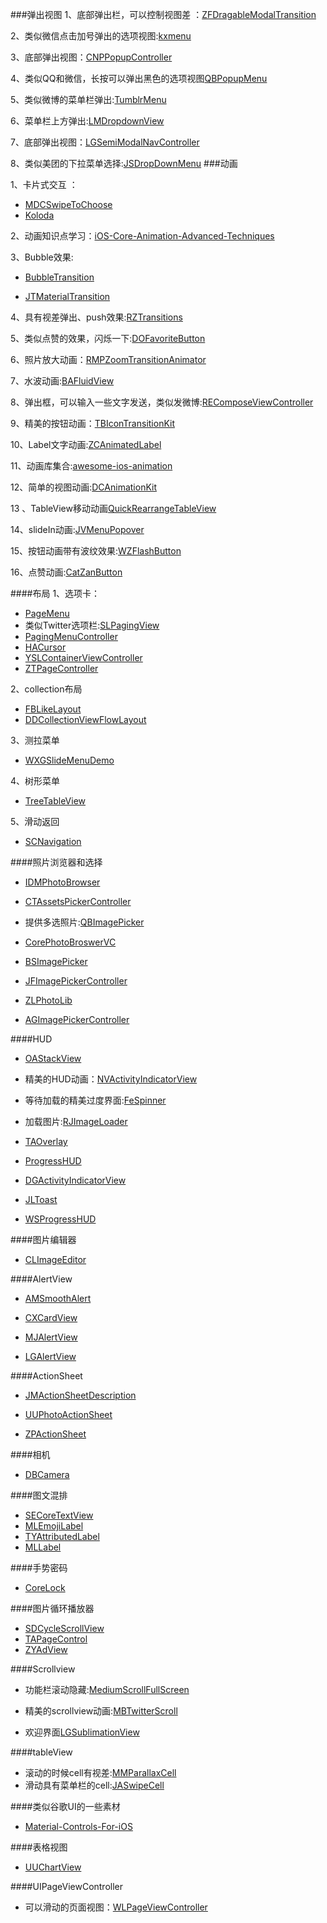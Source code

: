 ###弹出视图
1、底部弹出栏，可以控制视图差 ：[ZFDragableModalTransition](https://github.com/zoonooz/ZFDragableModalTransition)

2、类似微信点击加号弹出的选项视图:[kxmenu](https://github.com/kolyvan/kxmenu)

3、底部弹出视图：[CNPPopupController](https://github.com/carsonperrotti/CNPPopupController)

4、类似QQ和微信，长按可以弹出黑色的选项视图[QBPopupMenu](https://github.com/questbeat/QBPopupMenu)

5、类似微博的菜单栏弹出:[TumblrMenu](https://github.com/cyndibaby905/TumblrMenu)

6、菜单栏上方弹出:[LMDropdownView](https://github.com/lminhtm/LMDropdownView)

7、底部弹出视图：[LGSemiModalNavController](https://github.com/lukegeiger/LGSemiModalNavController)

8、类似美团的下拉菜单选择:[JSDropDownMenu](https://github.com/jsfu/JSDropDownMenu)
###动画

1、卡片式交互 ：

+	[MDCSwipeToChoose](https://github.com/modocache/MDCSwipeToChoose)
+	[Koloda](https://github.com/Yalantis/Koloda)

2、动画知识点学习：[iOS-Core-Animation-Advanced-Techniques](https://github.com/AttackOnDobby/iOS-Core-Animation-Advanced-Techniques)

3、Bubble效果:

+	[BubbleTransition](https://github.com/andreamazz/BubbleTransition)

+	[JTMaterialTransition](https://github.com/jonathantribouharet/JTMaterialTransition)

4、具有视差弹出、push效果:[RZTransitions](https://github.com/Raizlabs/RZTransitions)

5、类似点赞的效果，闪烁一下:[DOFavoriteButton](https://github.com/okmr-d/DOFavoriteButton)

6、照片放大动画：[RMPZoomTransitionAnimator](https://github.com/recruit-mp/RMPZoomTransitionAnimator)

7、水波动画:[BAFluidView](https://github.com/antiguab/BAFluidView)

8、弹出框，可以输入一些文字发送，类似发微博:[REComposeViewController](https://github.com/romaonthego/REComposeViewController)

9、精美的按钮动画：[TBIconTransitionKit](https://github.com/AlexeyBelezeko/TBIconTransitionKit)

10、Label文字动画:[ZCAnimatedLabel](https://github.com/overboming/ZCAnimatedLabel)

11、动画库集合:[awesome-ios-animation](https://github.com/sxyx2008/awesome-ios-animation)

12、简单的视图动画:[DCAnimationKit](https://github.com/daltoniam/DCAnimationKit)

13 、TableView移动动画[QuickRearrangeTableView](https://github.com/okla/QuickRearrangeTableView)

14、slideIn动画:[JVMenuPopover](https://github.com/JV17/JVMenuPopover)

15、按钮动画带有波纹效果:[WZFlashButton](https://github.com/SatanWoo/WZFlashButton)

16、点赞动画:[CatZanButton](https://github.com/K-cat/CatZanButton)

####布局
1、选项卡：
	
+	[PageMenu](https://github.com/uacaps/PageMenu)
+	类似Twitter选项栏:[SLPagingView](https://github.com/StefanLage/SLPagingView)
+  	[PagingMenuController](https://github.com/kitasuke/PagingMenuController)
+	[HACursor](https://github.com/HAHAKea/HACursor)
+	[YSLContainerViewController](https://github.com/y-hryk/YSLContainerViewController)
+	[ZTPageController](https://github.com/IOStao/ZTPageController)

2、collection布局

+	[FBLikeLayout](https://github.com/gringoireDM/FBLikeLayout)
+	[DDCollectionViewFlowLayout](https://github.com/openboy2012/DDCollectionViewFlowLayout)

3、测拉菜单

+	[WXGSlideMenuDemo](https://github.com/WXGBridgeQ/WXGSlideMenuDemo)

4、树形菜单

+	[TreeTableView](https://github.com/yixiangboy/TreeTableView)

5、滑动返回

+ [SCNavigation](https://github.com/singro/SCNavigation)

####照片浏览器和选择

+	[IDMPhotoBrowser](https://github.com/ideaismobile/IDMPhotoBrowser)

+ 	[CTAssetsPickerController](https://github.com/chiunam/CTAssetsPickerController)

+  提供多选照片:[QBImagePicker](https://github.com/questbeat/QBImagePicker)

+	[CorePhotoBroswerVC](https://github.com/nsdictionary/CorePhotoBroswerVC)

+	[BSImagePicker](https://github.com/mikaoj/BSImagePicker)

+ [JFImagePickerController](https://github.com/johnil/JFImagePickerController)

+ [ZLPhotoLib](https://github.com/MakeZL/ZLPhotoLib)

+ [AGImagePickerController](https://github.com/SpringOx/AGImagePickerController)

####HUD
+	[OAStackView](https://github.com/oarrabi/OAStackView)

+	精美的HUD动画：[NVActivityIndicatorView](https://github.com/ninjaprox/NVActivityIndicatorView)

+	等待加载的精美过度界面:[FeSpinner](https://github.com/NghiaTranUIT/FeSpinner)

+	加载图片:[RJImageLoader](https://github.com/rounak/RJImageLoader)

+	[TAOverlay](https://github.com/TaimurAyaz/TAOverlay)

+ 	[ProgressHUD](https://github.com/relatedcode/ProgressHUD)

+ 	[DGActivityIndicatorView](https://github.com/gontovnik/DGActivityIndicatorView)

+ 	[JLToast](https://github.com/devxoul/JLToast)

+ 	[WSProgressHUD](https://github.com/devSC/WSProgressHUD)

####图片编辑器

+ [CLImageEditor](https://github.com/yackle/CLImageEditor)


####AlertView
+ 	[AMSmoothAlert](https://github.com/mtonio91/AMSmoothAlert)

+	[CXCardView](https://github.com/ChrisXu1221/CXCardView)

+ 	[MJAlertView](https://github.com/mayuur/MJAlertView)

+	[LGAlertView](https://github.com/Friend-LGA/LGAlertView)

####ActionSheet
+	[JMActionSheetDescription](https://github.com/leverdeterre/JMActionSheetDescription)

+	[UUPhotoActionSheet](https://github.com/zhangyu9050/UUPhotoActionSheet)

+ 	[ZPActionSheet](https://github.com/GeekZP/ZPActionSheet)

####相机
+ [DBCamera](https://github.com/danielebogo/DBCamera)

####图文混排
+	[SECoreTextView](https://github.com/kishikawakatsumi/SECoreTextView)
+ 	[MLEmojiLabel](https://github.com/molon/MLEmojiLabel)
+ 	[TYAttributedLabel](https://github.com/12207480/TYAttributedLabel)
+	[MLLabel](https://github.com/molon/MLLabel)

####手势密码
+	[CoreLock](https://github.com/nsdictionary/CoreLock)

####图片循环播放器
+ [SDCycleScrollView](https://github.com/gsdios/SDCycleScrollView)
+ [TAPageControl](https://github.com/TanguyAladenise/TAPageControl)
+ [ZYAdView](https://github.com/ZYCoderIOS/ZYAdView)



####Scrollview

+	功能栏滚动隐藏:[MediumScrollFullScreen](https://github.com/pixyzehn/MediumScrollFullScreen)

+	精美的scrollview动画:[MBTwitterScroll](https://github.com/starchand/MBTwitterScroll)

+	欢迎界面[LGSublimationView](https://github.com/lukegeiger/LGSublimationView)

####tableView
+ 滚动的时候cell有视差:[MMParallaxCell](https://github.com/adad184/MMParallaxCell)
+	滑动具有菜单栏的cell:[JASwipeCell](https://github.com/joseria/JASwipeCell)


####类似谷歌UI的一些素材
+	[Material-Controls-For-iOS](https://github.com/fpt-software/Material-Controls-For-iOS)

####表格视图
+	[UUChartView](https://github.com/ZhipingYang/UUChartView)

####UIPageViewController
+ 	可以滑动的页面视图：[WLPageViewController](https://github.com/an0/WLPageViewController)
